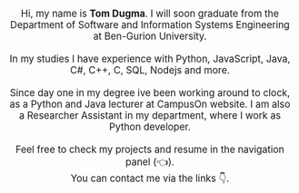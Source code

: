 <div style="text-align: center; font-size: 120%" >
<div style="display: inline-block; max-width: 120%"> 
    <br/>
    Hi, my name is <strong>Tom Dugma</strong>. I will soon graduate from the Department of Software and Information Systems Engineering at Ben-Gurion University. 
    <br/><br/>
    In my studies I have experience with Python, JavaScript, Java, C#, C++, C, SQL, Nodejs and more.
    <br/><br/>
    Since day one in my degree ive been working around to clock, as a Python and Java lecturer at CampusOn website.
    I am also a Researcher Assistant in my department, where I work as Python developer.
    <br/><br/>
    Feel free to check my projects and resume in the navigation panel (👈).<br/>You can contact me via the links 👇. 
    <br/><br/>
</div>
</div>